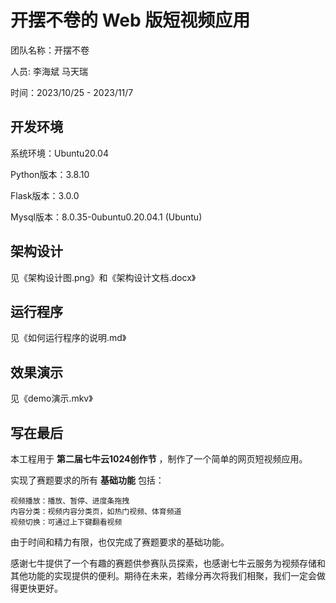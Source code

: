 # 开摆不卷的 Web 版短视频应用

团队名称：开摆不卷

人员: 李海斌 马天瑞

时间：2023/10/25 - 2023/11/7

## 开发环境

系统环境：Ubuntu20.04

Python版本：3.8.10

Flask版本：3.0.0

Mysql版本：8.0.35-0ubuntu0.20.04.1 (Ubuntu)

## 架构设计

见《架构设计图.png》和《架构设计文档.docx》

## 运行程序

见《如何运行程序的说明.md》

## 效果演示

见《demo演示.mkv》

## 写在最后

本工程用于 **第二届七牛云1024创作节** ，制作了一个简单的网页短视频应用。

实现了赛题要求的所有 **基础功能** 包括：

    视频播放：播放、暂停、进度条拖拽
    内容分类：视频内容分类页，如热门视频、体育频道
    ­视频切换：可通过上下键翻看视频

由于时间和精力有限，也仅完成了赛题要求的基础功能。

感谢七牛提供了一个有趣的赛题供参赛队员探索，也感谢七牛云服务为视频存储和其他功能的实现提供的便利。期待在未来，若缘分再次将我们相聚，我们一定会做得更快更好。


